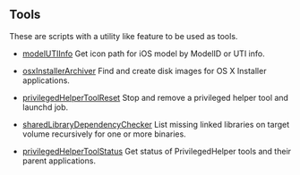## Tools
These are scripts with a utility like feature to be used as tools.

* [modelUTIInfo](https://github.com/erikberglund/Scripts/blob/master/tools/modelUTIInfo)
 Get icon path for iOS model by ModelID or UTI info.

* [osxInstallerArchiver](https://github.com/erikberglund/Scripts/blob/master/tools/osxInstallerArchiver)
 Find and create disk images for OS X Installer applications.

* [privilegedHelperToolReset](https://github.com/erikberglund/Scripts/blob/master/tools/privilegedHelperToolReset)
 Stop and remove a privileged helper tool and launchd job.
 
* [sharedLibraryDependencyChecker](https://github.com/erikberglund/Scripts/blob/master/tools/sharedLibraryDependencyChecker)
 List missing linked libraries on target volume recursively for one or more binaries.

* [privilegedHelperToolStatus](https://github.com/erikberglund/Scripts/blob/master/tools/privilegedHelperToolStatus)
 Get status of PrivilegedHelper tools and their parent applications.